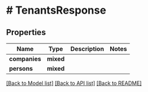 # # TenantsResponse

## Properties

Name | Type | Description | Notes
------------ | ------------- | ------------- | -------------
**companies** | **mixed** |  |
**persons** | **mixed** |  |

[[Back to Model list]](../../README.md#models) [[Back to API list]](../../README.md#endpoints) [[Back to README]](../../README.md)
